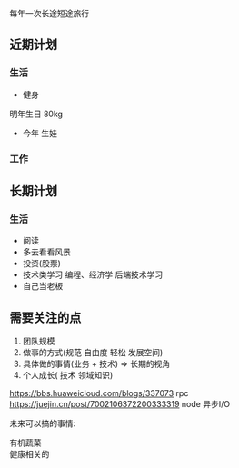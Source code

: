 每年一次长途短途旅行



## 近期计划
### 生活
* 健身 

明年生日 80kg



* 今年 生娃
### 工作

## 长期计划
### 生活
* 阅读 
* 多去看看风景
* 投资(股票)
* 技术类学习 编程、经济学 后端技术学习
* 自己当老板


## 需要关注的点

1. 团队规模
2. 做事的方式(规范 自由度 轻松 发展空间)
3. 具体做的事情(业务 + 技术) => 长期的视角
4. 个人成长( 技术 领域知识) 


https://bbs.huaweicloud.com/blogs/337073  rpc
https://juejin.cn/post/7002106372200333319  node 异步I/O



未来可以搞的事情:

有机蔬菜   
健康相关的









































































